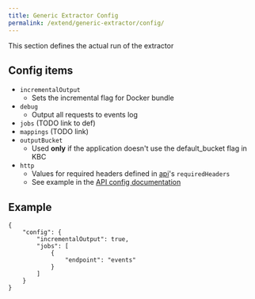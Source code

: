 ```yaml
---
title: Generic Extractor Config
permalink: /extend/generic-extractor/config/
---
```


This section defines the actual run of the extractor

## Config items

- `incrementalOutput`
    - Sets the incremental flag for Docker bundle
- `debug`
    - Output all requests to events log
- `jobs` (TODO link to def)
- `mappings` (TODO link)
- `outputBucket`
    - Used **only** if the application doesn't use the default_bucket flag in KBC
- `http`
    - Values for required headers defined in [api](/extend/generic-extractor/api/)'s `requiredHeaders`
    - See example in the [API config documentation](/extend/generic-extractor/api/)

## Example

    {
        "config": {
            "incrementalOutput": true,
            "jobs": [
                {
                    "endpoint": "events"
                }
            ]
        }
    }
